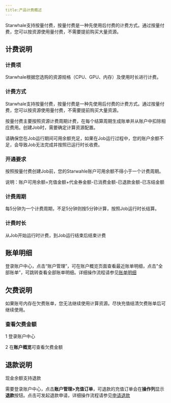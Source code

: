 ```yaml
---
title:产品计费概述
---
```


Starwhale支持按量付费，按量付费是一种先使用后付费的计费方式。通过按量付费，您可以按资源使用量付费，不需要提前购买大量资源。

## 计费说明

### 计费项

Starwhale根据您选购的资源规格（CPU、GPU、内存）及使用时长进行计费。

### 计费方式
 
Starwhale支持按量付费，按量付费是一种先使用后付费的计费方式。通过按量付费，您可以按资源使用量付费，不需要提前购买大量资源。

按量付费主要按照资源计费周期计费，在每个结算周期生成账单并从账户中扣除相应费用。创建Job时，需要确定计算资源配置。

请确保您在Job运行期间可用余额充足，如果在Job运行过程中，您的账户余额不足，会导致Job无法完成并按照已运行时长收费。

### 开通要求

按照按量付费创建Job前，您的Starwahle账户可用余额不得小于一个计费周期。

说明：账户可用余额=充值金额+代金券金额-已消费金额-已退款金额-已冻结金额

### 计费周期

每5分钟为一个计费周期，不足5分钟则按5分钟计算，按照Job运行时长结算。

### 计费时长

从Job开始运行时计费，到Job运行结束后结束计费

## 账单明细

登录账户中心，点击“账户管理”，可在账户概览页面查看最近账单明细，点击"全部账单”，可跳转查看全部账单明细。详细操作流程请参见[账单明细](https://github.com/lijing-susan/docs/blob/account-and-billing/i18n/zh/docusaurus-plugin-content-docs/current/instances/cloud/accound-and-billing/bills.md)

## 欠费说明

如果账号内存在欠费账单，您无法继续使用计算资源。尽快充值结清欠费账单后可继续使用。

### 查看欠费金额

1 登录账户中心

2 在**账户概览**可查看欠费金额

## 退款说明

现金余额支持退款

需要登录账户中心，点击**账户管理>充值订单**，可退款的充值订单会在**操作列**显示**退款**按钮。点击可发起退款申请，详细操作流程请参见[申请退款](https://github.com/lijing-susan/docs/blob/account-and-billing/i18n/zh/docusaurus-plugin-content-docs/current/instances/cloud/accound-and-billing/refund.md)
